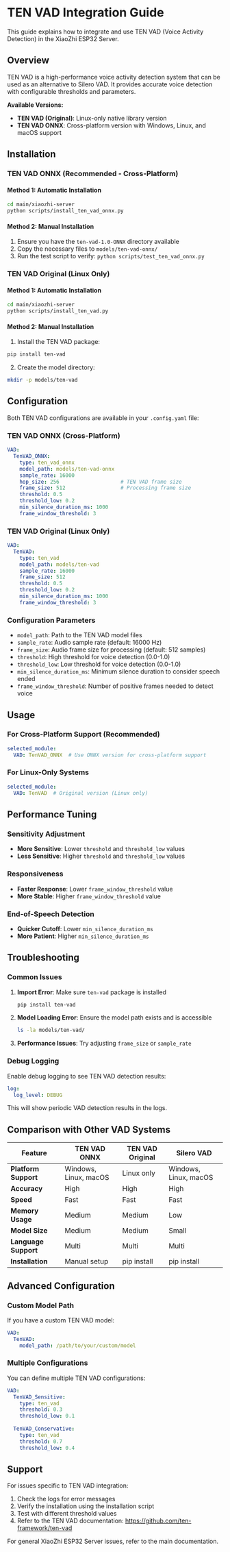 # TEN VAD Integration Guide

This guide explains how to integrate and use TEN VAD (Voice Activity Detection) in the XiaoZhi ESP32 Server.

## Overview

TEN VAD is a high-performance voice activity detection system that can be used as an alternative to Silero VAD. It provides accurate voice detection with configurable thresholds and parameters.

**Available Versions:**
- **TEN VAD (Original)**: Linux-only native library version
- **TEN VAD ONNX**: Cross-platform version with Windows, Linux, and macOS support

## Installation

### TEN VAD ONNX (Recommended - Cross-Platform)

#### Method 1: Automatic Installation
```bash
cd main/xiaozhi-server
python scripts/install_ten_vad_onnx.py
```

#### Method 2: Manual Installation
1. Ensure you have the `ten-vad-1.0-ONNX` directory available
2. Copy the necessary files to `models/ten-vad-onnx/`
3. Run the test script to verify: `python scripts/test_ten_vad_onnx.py`

### TEN VAD Original (Linux Only)

#### Method 1: Automatic Installation
```bash
cd main/xiaozhi-server
python scripts/install_ten_vad.py
```

#### Method 2: Manual Installation
1. Install the TEN VAD package:
```bash
pip install ten-vad
```

2. Create the model directory:
```bash
mkdir -p models/ten-vad
```

## Configuration

Both TEN VAD configurations are available in your `.config.yaml` file:

### TEN VAD ONNX (Cross-Platform)
```yaml
VAD:
  TenVAD_ONNX:
    type: ten_vad_onnx
    model_path: models/ten-vad-onnx
    sample_rate: 16000
    hop_size: 256                    # TEN VAD frame size
    frame_size: 512                  # Processing frame size
    threshold: 0.5
    threshold_low: 0.2
    min_silence_duration_ms: 1000
    frame_window_threshold: 3
```

### TEN VAD Original (Linux Only)
```yaml
VAD:
  TenVAD:
    type: ten_vad
    model_path: models/ten-vad
    sample_rate: 16000
    frame_size: 512
    threshold: 0.5
    threshold_low: 0.2
    min_silence_duration_ms: 1000
    frame_window_threshold: 3
```

### Configuration Parameters

- `model_path`: Path to the TEN VAD model files
- `sample_rate`: Audio sample rate (default: 16000 Hz)
- `frame_size`: Audio frame size for processing (default: 512 samples)
- `threshold`: High threshold for voice detection (0.0-1.0)
- `threshold_low`: Low threshold for voice detection (0.0-1.0)
- `min_silence_duration_ms`: Minimum silence duration to consider speech ended
- `frame_window_threshold`: Number of positive frames needed to detect voice

## Usage

### For Cross-Platform Support (Recommended)
```yaml
selected_module:
  VAD: TenVAD_ONNX  # Use ONNX version for cross-platform support
```

### For Linux-Only Systems
```yaml
selected_module:
  VAD: TenVAD  # Original version (Linux only)
```

## Performance Tuning

### Sensitivity Adjustment

- **More Sensitive**: Lower `threshold` and `threshold_low` values
- **Less Sensitive**: Higher `threshold` and `threshold_low` values

### Responsiveness

- **Faster Response**: Lower `frame_window_threshold` value
- **More Stable**: Higher `frame_window_threshold` value

### End-of-Speech Detection

- **Quicker Cutoff**: Lower `min_silence_duration_ms`
- **More Patient**: Higher `min_silence_duration_ms`

## Troubleshooting

### Common Issues

1. **Import Error**: Make sure `ten-vad` package is installed
   ```bash
   pip install ten-vad
   ```

2. **Model Loading Error**: Ensure the model path exists and is accessible
   ```bash
   ls -la models/ten-vad/
   ```

3. **Performance Issues**: Try adjusting `frame_size` or `sample_rate`

### Debug Logging

Enable debug logging to see TEN VAD detection results:

```yaml
log:
  log_level: DEBUG
```

This will show periodic VAD detection results in the logs.

## Comparison with Other VAD Systems

| Feature | TEN VAD ONNX | TEN VAD Original | Silero VAD | 
|---------|--------------|------------------|------------|
| **Platform Support** | Windows, Linux, macOS | Linux only | Windows, Linux, macOS |
| **Accuracy** | High | High | High |
| **Speed** | Fast | Fast | Fast |
| **Memory Usage** | Medium | Medium | Low |
| **Model Size** | Medium | Medium | Small |
| **Language Support** | Multi | Multi | Multi |
| **Installation** | Manual setup | pip install | pip install |

## Advanced Configuration

### Custom Model Path

If you have a custom TEN VAD model:

```yaml
VAD:
  TenVAD:
    model_path: /path/to/your/custom/model
```

### Multiple Configurations

You can define multiple TEN VAD configurations:

```yaml
VAD:
  TenVAD_Sensitive:
    type: ten_vad
    threshold: 0.3
    threshold_low: 0.1
    
  TenVAD_Conservative:
    type: ten_vad
    threshold: 0.7
    threshold_low: 0.4
```

## Support

For issues specific to TEN VAD integration:
1. Check the logs for error messages
2. Verify the installation using the installation script
3. Test with different threshold values
4. Refer to the TEN VAD documentation: https://github.com/ten-framework/ten-vad

For general XiaoZhi ESP32 Server issues, refer to the main documentation.